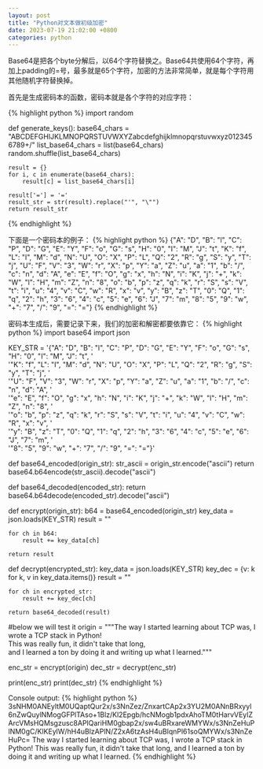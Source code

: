 ```yaml
---
layout: post
title: "Python对文本做初级加密"
date: 2023-07-19 21:02:00 +0800
categories: python
--- 
```


Base64是把各个byte分解后，以64个字符替换之。Base64共使用64个字符，再加上padding的=号，最多就是65个字符，加密的方法非常简单，就是每个字符用其他随机字符替换掉。

首先是生成密码本的函数，密码本就是各个字符的对应字符：

{% highlight python %}
import random

def generate_keys():
    base64_chars = "ABCDEFGHIJKLMNOPQRSTUVWXYZabcdefghijklmnopqrstuvwxyz0123456789+/"
    list_base64_chars = list(base64_chars)
    random.shuffle(list_base64_chars)

    result = {}
    for i, c in enumerate(base64_chars):
        result[c] = list_base64_chars[i]

    result['='] = '='
    result_str = str(result).replace("'", "\"")
    return result_str
{% endhighlight %}

下面是一个密码本的例子：
{% highlight python %}
{"A": "D", "B": "l", "C": "P", "D": "G", "E": "Y", "F": "o", "G": "s", "H": "0", "I": "M", "J": "t", "K": "f", "L": "I", "M": "d", "N": "U", "O": "X", "P": "L", "Q": "2", "R": "g", "S": "y", "T": "j", "U": "F", "V": "3", "W": "r", "X": "p", "Y": "a", "Z": "u", "a": "1", "b": "/", "c": "n", "d": "A", "e": "E", "f": "O", "g": "x", "h": "N", "i": "K", "j": "+", "k": "W", "l": "H", "m": "Z", "n": "8", "o": "b", "p": "z", "q": "k", "r": "S", "s": "V", "t": "i", "u": "4", "v": "C", "w": "R", "x": "v", "y": "B", "z": "T", "0": "Q", "1": "q", "2": "h", "3": "6", "4": "c", "5": "e", "6": "J", "7": "m", "8": "5", "9": "w", "+": "7", "/": "9", "=": "="}
{% endhighlight %}

密码本生成后，需要记录下来，我们的加密和解密都要依靠它：
{% highlight python %}
import base64
import json 

KEY_STR = '{"A": "D", "B": "l", "C": "P", "D": "G", "E": "Y", "F": "o", "G": "s", "H": "0", "I": "M", "J": "t", ' \
          '"K": "f", "L": "I", "M": "d", "N": "U", "O": "X", "P": "L", "Q": "2", "R": "g", "S": "y", "T": "j", ' \
          '"U": "F", "V": "3", "W": "r", "X": "p", "Y": "a", "Z": "u", "a": "1", "b": "/", "c": "n", "d": "A", ' \
          '"e": "E", "f": "O", "g": "x", "h": "N", "i": "K", "j": "+", "k": "W", "l": "H", "m": "Z", "n": "8", ' \
          '"o": "b", "p": "z", "q": "k", "r": "S", "s": "V", "t": "i", "u": "4", "v": "C", "w": "R", "x": "v", ' \
          '"y": "B", "z": "T", "0": "Q", "1": "q", "2": "h", "3": "6", "4": "c", "5": "e", "6": "J", "7": "m", ' \
          '"8": "5", "9": "w", "+": "7", "/": "9", "=": "="}'


def base64_encoded(origin_str):
    str_ascii = origin_str.encode("ascii")
    return base64.b64encode(str_ascii).decode("ascii")


def base64_decoded(encoded_str):
    return base64.b64decode(encoded_str).decode("ascii")


def encrypt(origin_str):
    b64 = base64_encoded(origin_str)
    key_data = json.loads(KEY_STR)
    result = ""

    for ch in b64:
        result += key_data[ch]

    return result


def decrypt(encrypted_str):
    key_data = json.loads(KEY_STR)
    key_dec = {v: k for k, v in key_data.items()}
    result = ""

    for ch in encrypted_str:
        result += key_dec[ch]

    return base64_decoded(result)

#below we will test it
origin = """The way I started learning about TCP was, I wrote a TCP stack in Python! \
This was really fun, it didn't take that long, \
and I learned a ton by doing it and writing up what I learned."""

enc_str = encrypt(origin)
dec_str = decrypt(enc_str)

print(enc_str)
print(dec_str)
{% endhighlight %}

Console output:
{% highlight python %}
3sNHM0ANEyltM0UQaptQur2x/s3NnZez/ZnxartCAp2x3YU2M0ANnBRxyyl6nZwQuylNMogGFPlTAso+1Blz/Kl2Epgb/hcNMogb1pdxAhoTM0tHarvVEylZArcVMsHQMsgzusc8APlQariHM0gbap2x/sw4uBRxareWMYWx/s3NnZeHuPlNM0gC/KlKEylW/hH4uBlzAPlN/Z2xA6tzAsH4uBlqnPl61soQMYWx/s3NnZeHuPc=
The way I started learning about TCP was, I wrote a TCP stack in Python! This was really fun, it didn't take that long, and I learned a ton by doing it and writing up what I learned.
{% endhighlight %}